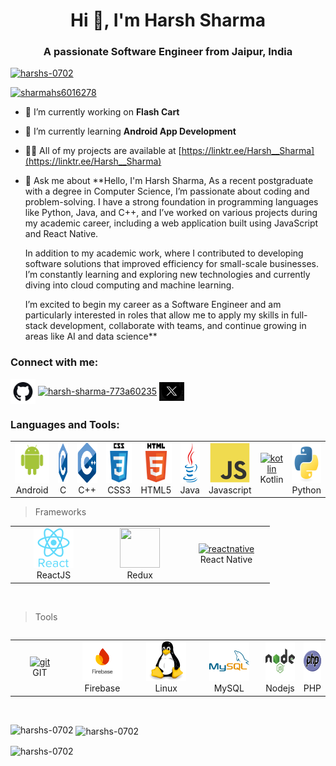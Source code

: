 <h1 align="center">Hi 👋, I'm Harsh Sharma</h1>
<h3 align="center">A passionate Software Engineer from Jaipur, India</h3>


<p align="left"> <a href="https://github.com/ryo-ma/github-profile-trophy"><img src="https://github-profile-trophy.vercel.app/?username=harshs-0702" alt="harshs-0702" /></a> </p>

<p align="left"> <a href="https://twitter.com/sharmahs6016278" target="blank"><img src="https://img.shields.io/twitter/follow/sharmahs6016278?logo=twitter&style=for-the-badge" alt="sharmahs6016278" /></a> </p>

- 🔭 I’m currently working on **Flash Cart**

- 🌱 I’m currently learning **Android App Development**

- 👨‍💻 All of my projects are available at [https://linktr.ee/Harsh__Sharma](https://linktr.ee/Harsh__Sharma)

- 💬 Ask me about **Hello, I'm Harsh Sharma, As a recent postgraduate with a degree in Computer Science, I’m passionate about coding and problem-solving. I have a strong foundation in programming languages like Python, Java, and C++, and I’ve worked on various projects during my academic career, including a web application built using JavaScript and React Native.

   In addition to my academic work, where I contributed to developing software solutions that improved efficiency for small-scale businesses. I’m constantly learning and exploring new 
   technologies and currently diving into cloud computing and machine learning.

   I’m excited to begin my career as a Software Engineer and am particularly interested in roles that allow me to apply my skills in full-stack development, collaborate with teams, and 
   continue growing in areas like AI and data science**

<h3 align="left">Connect with me:</h3>
<p align="left">
<a href="https://github.com/harshs-0702" target="blank"><img align="center" src="https://github.com/harshs-0702/harshs-0702/blob/main/github.jpeg" alt="simplified_learner" height="40" width="40" /></a>
<a href="https://www.linkedin.com/in/harsh-sharma0207/" target="blank"><img align="center" src="https://raw.githubusercontent.com/rahuldkjain/github-profile-readme-generator/master/src/images/icons/Social/linked-in-alt.svg" alt="harsh-sharma-773a60235" height="30" width="40" /></a>
<a href="https://twitter.com/sharmahs6016278" target="blank"><img align="center" src="https://github.com/harshs-0702/harshs-0702/blob/main/x1.jpeg" alt="sharmahs6016278" height="30" width="40" /></a>
  
</p>

<h3 align="left">Languages and Tools:</h3>
  
 <table>
	 <tbody>
  <tr>
   <td align="Center" width="25%"> 
      <a href="https://developer.android.com" target="_blank" rel="noreferrer">
        <img src="https://raw.githubusercontent.com/devicons/devicon/master/icons/android/android-original-wordmark.svg" alt="android" width="64" height="64"" />
      </a>
      <br>Android
    </td>
    <td align="Center" width="25%">
      <a href="https://www.cprogramming.com/" target="_blank" rel="noreferrer">
        <img src="https://raw.githubusercontent.com/devicons/devicon/master/icons/c/c-original.svg" alt="c" width="64" height="64"" />
      </a>
      <br>C
    </td>
    <td align="Center" width="25%">   
        <a href="https://www.w3schools.com/cpp/" target="_blank" rel="noreferrer" >
        <img src="https://raw.githubusercontent.com/devicons/devicon/master/icons/cplusplus/cplusplus-original.svg" alt="cplusplus" width="64" height="64">
      </a>
      <br>C++
</td>
<td align="Center" width="25%">   
        <a href="https://www.w3schools.com/css/" target="_blank" rel="noreferrer" >
        <img src="https://raw.githubusercontent.com/devicons/devicon/master/icons/css3/css3-original-wordmark.svg" alt="css3" width="64" height="64">
      </a>
      <br>CSS3
</td>
<td align="Center" width="25%">   
        <a href="https://www.w3.org/html/" target="_blank" rel="noreferrer" >
        <img src="https://raw.githubusercontent.com/devicons/devicon/master/icons/html5/html5-original-wordmark.svg" alt="html5" width="64" height="64">
      </a>
      <br>HTML5
</td>
<td align="Center" width="25%">   
        <a href="https://www.java.com" target="_blank" rel="noreferrer" >
        <img src="https://raw.githubusercontent.com/devicons/devicon/master/icons/java/java-original.svg" width="64" height="64">
      </a>
      <br>Java
</td>
     <td align="Center" width="25%">   
        <a href="https://developer.mozilla.org/en-US/docs/Web/JavaScript" >
        <img src="https://raw.githubusercontent.com/devicons/devicon/master/icons/javascript/javascript-original.svg" width="64" height="64">
      </a>
      <br>Javascript
</td>
     <td align="Center" width="25%">   
        <a href="https://kotlinlang.org" target="_blank" rel="noreferrer" >
        <img src="https://www.vectorlogo.zone/logos/kotlinlang/kotlinlang-icon.svg" alt="kotlin" width="64" height="64">
      </a>
      <br>Kotlin
</td>
     <td align="Center" width="25%">   
        <a href="https://www.python.org" target="_blank" rel="noreferrer" >
        <img src="https://raw.githubusercontent.com/devicons/devicon/master/icons/python/python-original.svg" alt="python" width="64" height="64">
      </a>
      <br>Python
</td>
  </tr>
</tbody>
  </table>

  > Frameworks
  
   <table>
   <tbody>
	  <tr>

<td align="Center" width="25%">   
        <a href="https://reactjs.org/" target="_blank" rel="noreferrer" >
        <img height="64px" width="64px" src="https://raw.githubusercontent.com/devicons/devicon/master/icons/react/react-original-wordmark.svg" alt="react">
      </a>
      <br>ReactJS
</td>
<td align="Center" width="25%">   
        <a href="#dhrumi-tech" >
        <img height="64px" width="64px" src="https://cdn.svgporn.com/logos/redux.svg">
      </a>
      <br>Redux
</td>

<td align="Center" width="25%">   
        <a href="https://reactnative.dev/" target="_blank" rel="noreferrer" >
       <img height="64px" width="64px" src="https://reactnative.dev/img/header_logo.svg" alt="reactnative"/>
      </a>
      <br>React Native
</td>

</tr>
</tbody>
<table>
	<br>	  


>Tools
	
<table>
   <tbody>
	 <tr>
		  
<td align="Center" width="25%">   
        <a href="https://git-scm.com/" target="_blank" rel="noreferrer" >
        <img height="64px" width="64px" src="https://www.vectorlogo.zone/logos/git-scm/git-scm-icon.svg" alt="git">
      </a>
      <br>GIT
  </td>
  <td align="Center" width="25%">   
        <a href="https://firebase.google.com/" target="_blank" rel="noreferrer" >
        <img height="64px" width="64px" src="https://github.com/harshs-0702/harshs-0702/blob/main/firebase.png" alt="firebase"">
      </a>
      <br>Firebase
  </td>
  <td align="Center" width="25%">   
        <a href="https://www.linux.org/" target="_blank" rel="noreferrer" >
        <img height="64px" width="64px" src="https://raw.githubusercontent.com/devicons/devicon/master/icons/linux/linux-original.svg" alt="linux">
      </a>
      <br>Linux
  </td>
  <td align="Center" width="25%">   
        <a href="https://www.mysql.com/" target="_blank" rel="noreferrer" >
        <img height="64px" width="64px" src="https://raw.githubusercontent.com/devicons/devicon/master/icons/mysql/mysql-original-wordmark.svg" alt="mysql">
      </a>
      <br>MySQL
  </td>
  <td align="Center" width="25%">   
        <a href="https://nodejs.org" target="_blank" rel="noreferrer" >
        <img height="64px" width="64px" src="https://raw.githubusercontent.com/devicons/devicon/master/icons/nodejs/nodejs-original-wordmark.svg" alt="nodejs">
      </a>
      <br>Nodejs
  </td>
  <td align="Center" width="25%">   
        <a href="https://www.php.net" target="_blank" rel="noreferrer" >
        <img height="64px" width="64px" src="https://raw.githubusercontent.com/devicons/devicon/master/icons/php/php-original.svg" alt="php">
      </a>
      <br>PHP
  </td>
</tr>
</tbody>
  </table>

<br>


<p><img align="left" src="https://github-readme-stats.vercel.app/api/top-langs?username=harshs-0702&show_icons=true&locale=en&layout=compact" alt="harshs-0702" /></p>

<p>&nbsp;<img align="center" src="https://github-readme-stats.vercel.app/api?username=harshs-0702&show_icons=true&locale=en" alt="harshs-0702" /></p>

<p><img align="center" src="https://github-readme-streak-stats.herokuapp.com/?user=harshs-0702&" alt="harshs-0702" /></p>


